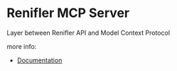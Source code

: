 # Renifler MCP Server

Layer between Renifler API and Model Context Protocol


more info:
- [Documentation](https://docs.renifler.io)
